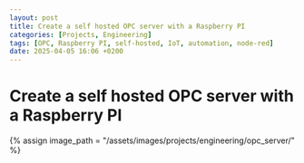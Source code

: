 ```yaml
---
layout: post
title: Create a self hosted OPC server with a Raspberry PI
categories: [Projects, Engineering]
tags: [OPC, Raspberry PI, self-hosted, IoT, automation, node-red]
date: 2025-04-05 16:06 +0200
---
```


# Create a self hosted OPC server with a Raspberry PI

{% assign image_path = "/assets/images/projects/engineering/opc_server/" %}
